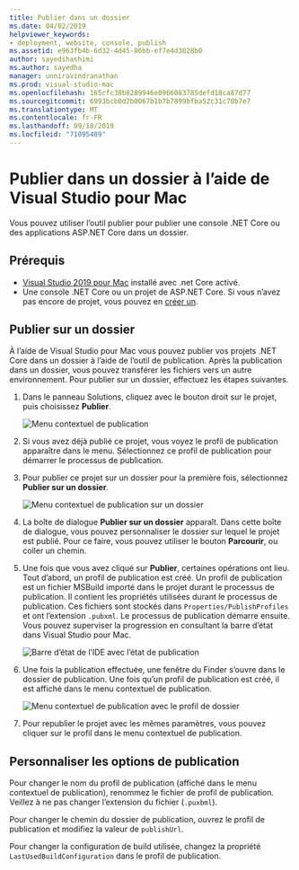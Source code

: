 ```yaml
---
title: Publier dans un dossier
ms.date: 04/02/2019
helpviewer_keywords:
- deployment, website, console, publish
ms.assetid: e963fb4b-6d32-4d45-86bb-ef7e4d3028b0
author: sayedihashimi
ms.author: sayedha
manager: unniravindranathan
ms.prod: visual-studio-mac
ms.openlocfilehash: 165cfc38b8289946e0966083785defd18ca87d77
ms.sourcegitcommit: 6993bcb0d2b0067b1b7b7899bfba52c31c70b7e7
ms.translationtype: MT
ms.contentlocale: fr-FR
ms.lasthandoff: 09/18/2019
ms.locfileid: "71095409"
---
```

# <a name="publish-to-a-folder-using-visual-studio-for-mac"></a>Publier dans un dossier à l’aide de Visual Studio pour Mac

Vous pouvez utiliser l’outil publier pour publier une console .NET Core ou des applications ASP.NET Core dans un dossier.

## <a name="prerequisites"></a>Prérequis

- [Visual Studio 2019 pour Mac](https://visualstudio.microsoft.com/downloads/?utm_medium=microsoft&utm_source=docs.microsoft.com&utm_campaign=inline+link&utm_content=download+vs4mac2019) installé avec .net Core activé.
- Une console .NET Core ou un projet de ASP.NET Core. Si vous n’avez pas encore de projet, vous pouvez en [créer un](https://docs.microsoft.com/visualstudio/mac/create-new-projects?view=vsmac-2019).

## <a name="publish-to-folder"></a>Publier sur un dossier

À l’aide de Visual Studio pour Mac vous pouvez publier vos projets .NET Core dans un dossier à l’aide de l’outil de publication. Après la publication dans un dossier, vous pouvez transférer les fichiers vers un autre environnement. Pour publier sur un dossier, effectuez les étapes suivantes.

 1. Dans le panneau Solutions, cliquez avec le bouton droit sur le projet, puis choisissez **Publier**.

    ![Menu contextuel de publication](media/publish-context-menu.png)

 2. Si vous avez déjà publié ce projet, vous voyez le profil de publication apparaître dans le menu. Sélectionnez ce profil de publication pour démarrer le processus de publication.

 3. Pour publier ce projet sur un dossier pour la première fois, sélectionnez **Publier sur un dossier**.

    ![Menu contextuel de publication sur un dossier](media/publish-to-folder-context-menu.png)

 4. La boîte de dialogue **Publier sur un dossier** apparaît. Dans cette boîte de dialogue, vous pouvez personnaliser le dossier sur lequel le projet est publié. Pour ce faire, vous pouvez utiliser le bouton **Parcourir**, ou coller un chemin.

 5. Une fois que vous avez cliqué sur **Publier**, certaines opérations ont lieu. Tout d’abord, un profil de publication est créé. Un profil de publication est un fichier MSBuild importé dans le projet durant le processus de publication. Il contient les propriétés utilisées durant le processus de publication. Ces fichiers sont stockés dans `Properties/PublishProfiles` et ont l’extension `.pubxml`. Le processus de publication démarre ensuite. Vous pouvez superviser la progression en consultant la barre d’état dans Visual Studio pour Mac.

    ![Barre d’état de l’IDE avec l’état de publication](media/publish-to-folder-status-bar.png)

 6. Une fois la publication effectuée, une fenêtre du Finder s’ouvre dans le dossier de publication. Une fois qu’un profil de publication est créé, il est affiché dans le menu contextuel de publication.

    ![Menu contextuel de publication avec le profil de dossier](media/publish-context-menu-with-folder-profile.png)

 7. Pour republier le projet avec les mêmes paramètres, vous pouvez cliquer sur le profil dans le menu contextuel de publication.

## <a name="customize-publish-options"></a>Personnaliser les options de publication

Pour changer le nom du profil de publication (affiché dans le menu contextuel de publication), renommez le fichier de profil de publication. Veillez à ne pas changer l’extension du fichier (`.puxbml`).

Pour changer le chemin du dossier de publication, ouvrez le profil de publication et modifiez la valeur de `publishUrl`.

Pour changer la configuration de build utilisée, changez la propriété `LastUsedBuildConfiguration` dans le profil de publication.
